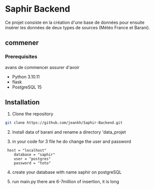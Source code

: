 # Saphir Backend
Ce projet consiste en la création d'une base de données pour ensuite insérer les données de deux types de sources (Météo France et Barani).

## commener 
### Prerequisites
avans de commencer assurer d'avoir 

- Python 3.10.11
- flask 
- PostgreSQL 15

## Installation
1. Clone the repository
```bash
git clone https://github.com/jeankh/Saphir-Backend.git
```

2. Install data of barani and rename a directory 'data_projet

3. in your code for 3 file he do change  the user and password 
```
 host = "localhost"
    database = "saphir" 
    user = "postgres"
    password = "toto"
```
4. create your database with name saphir on postgreSQL

5. run main.py there are 6-7million of insertion, it is long

